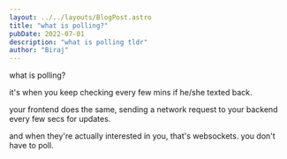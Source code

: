 ```yaml
---
layout: ../../layouts/BlogPost.astro
title: "what is polling?"
pubDate: 2022-07-01
description: "what is polling tldr"
author: "Biraj"
---
```


what is polling?

it's when you keep checking every few mins if he/she texted back.

your frontend does the same, sending a network request to your backend every few secs for updates.

and when they're actually interested in you, that's websockets. you don't have to poll.
